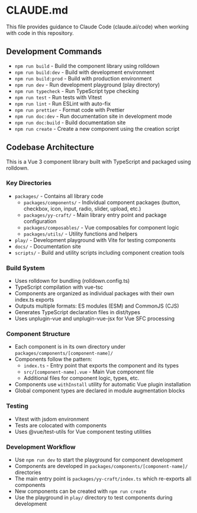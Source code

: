 # CLAUDE.md

This file provides guidance to Claude Code (claude.ai/code) when working with code in this repository.

## Development Commands

- `npm run build` - Build the component library using rolldown
- `npm run build:dev` - Build with development environment
- `npm run build:prod` - Build with production environment
- `npm run dev` - Run development playground (play directory)
- `npm run typecheck` - Run TypeScript type checking
- `npm run test` - Run tests with Vitest
- `npm run lint` - Run ESLint with auto-fix
- `npm run prettier` - Format code with Prettier
- `npm run doc:dev` - Run documentation site in development mode
- `npm run doc:build` - Build documentation site
- `npm run create` - Create a new component using the creation script

## Codebase Architecture

This is a Vue 3 component library built with TypeScript and packaged using rolldown.

### Key Directories

- `packages/` - Contains all library code
  - `packages/components/` - Individual component packages (button, checkbox, icon, input, radio, slider, upload, etc.)
  - `packages/yy-craft/` - Main library entry point and package configuration
  - `packages/composables/` - Vue composables for component logic
  - `packages/utils/` - Utility functions and helpers
- `play/` - Development playground with Vite for testing components
- `docs/` - Documentation site
- `scripts/` - Build and utility scripts including component creation tools

### Build System

- Uses rolldown for bundling (rolldown.config.ts)
- TypeScript compilation with vue-tsc
- Components are organized as individual packages with their own index.ts exports
- Outputs multiple formats: ES modules (ESM) and CommonJS (CJS)
- Generates TypeScript declaration files in dist/types
- Uses unplugin-vue and unplugin-vue-jsx for Vue SFC processing

### Component Structure

- Each component is in its own directory under `packages/components/[component-name]/`
- Components follow the pattern:
  - `index.ts` - Entry point that exports the component and its types
  - `src/[component-name].vue` - Main Vue component file
  - Additional files for component logic, types, etc.
- Components use `withInstall` utility for automatic Vue plugin installation
- Global component types are declared in module augmentation blocks

### Testing

- Vitest with jsdom environment
- Tests are colocated with components
- Uses @vue/test-utils for Vue component testing utilities

### Development Workflow

- Use `npm run dev` to start the playground for component development
- Components are developed in `packages/components/[component-name]/` directories
- The main entry point is `packages/yy-craft/index.ts` which re-exports all components
- New components can be created with `npm run create`
- Use the playground in `play/` directory to test components during development
